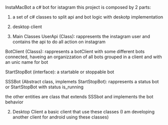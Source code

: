 InstaMacBot
a c# bot for istagram 
this project is composed by 2 parts:
1) a set of c# classes to split api and bot logic with deskotp implementation
2) desktop client

1) Main Classes
  UserApi (Class): rappresents the instagram user and contains the api to do all action on instagram
  
  BotClient (Classs): rappresents a botClient with some different bots connected, haveing an organizzation of all bots grouped in a client and with an unic name for bot
  
  StartStopBot (interface): a startable or stoppable bot
  
  SSSBot (Abstract class, implemets StartStopBot): rappresents a status bot or StartStopBot with status is_running
  
  the other entities are class that extends SSSbot and implements the bot behavior
  
  2) Desktop Client
    a basic client that use these classes
    (I am developing another client for android using these classes)

